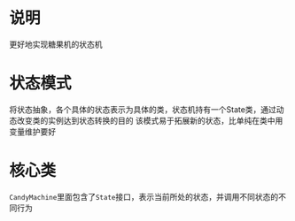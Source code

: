 # 说明
更好地实现糖果机的状态机

# 状态模式
将状态抽象，各个具体的状态表示为具体的类，状态机持有一个State类，通过动态改变类的实例达到状态转换的目的
该模式易于拓展新的状态，比单纯在类中用变量维护要好

# 核心类
`CandyMachine`里面包含了`State`接口，表示当前所处的状态，并调用不同状态的不同行为